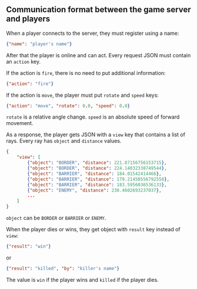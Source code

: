 ## Communication format between the game server and players

When a player connects to the server, they must register using a name:

```json
{"name": "player's name"}
```

After that the player is online and can act. Every request JSON must contain an `action` key.

If the action is `fire`, there is no need to put additional information:

```json
{"action": "fire"}
```

If the action is `move`, the player must put `rotate` and `speed` keys:

```json
{"action": "move", "rotate": 0.0, "speed": 0.0}
```

`rotate` is a relative angle change. `speed` is an absolute speed of forward movement.

As a response, the player gets JSON with a `view` key that contains a list of rays. Every ray has `object` and `distance` values.

```json
{
    "view": [
        {"object": "BORDER", "distance": 221.87156756153715},
        {"object": "BORDER", "distance": 224.14032338749544},
        {"object": "BARRIER", "distance": 184.01542414466},
        {"object": "BARRIER", "distance": 179.21450556792558},
        {"object": "BARRIER", "distance": 183.5956036536133},
        {"object": "ENEMY", "distance": 238.4602693237037},
        ...
    ]
}
```

`object` can be `BORDER` or `BARRIER` or `ENEMY`.

When the player dies or wins, they get object with `result` key instead of `view`:

```json
{"result": "win"}
```

or

```json
{"result": "killed", "by": "killer's name"}
```

The value is `win` if the player wins and `killed` if the player dies.
